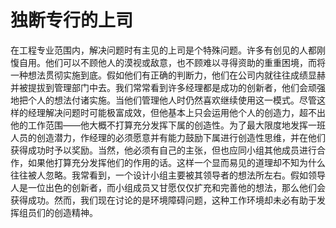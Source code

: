 # 独断专行的上司

在工程专业范围内，解决问题时有主见的上司是个特殊问题。许多有创见的人都刚愎自用。他们可以不顾他人的漠视或敌意，也不顾难以寻得资助的重重困境，而将一种想法贯彻实施到底。假如他们有正确的判断力，他们在公司内就往往成绩显赫并被提拔到管理部门中去。我们常常看到许多经理都是成功的创新者，他们会顽强地把个人的想法付诸实施。当他们管理他人时仍然喜欢继续使用这一模式。尽管这样的经理解决问题时可能极富成效，但他基本上只会运用他个人的创造力，超不出他的工作范围——他大概不打算充分发挥下属的创造性。为了最大限度地发挥一班人员的创造潜力，作经理的必须愿意并有能力鼓励下属进行创造性思维，并在他们获得成功时予以奖励。当然，他必须有自己的主张，但也应同小组其他成员进行合作，如果他打算充分发挥他们的作用的话。这样一个显而易见的道理却不知为什么往往被人忽略。我常看到，一个设计小组主要被其领导者的想法所左右。假如领导人是一位出色的创新者，而小组成员又甘愿仅仅扩充和完善他的想法，那么他们会获得成功。然而，我们现在讨论的是环境障碍问题，这种工作环境却未必有助于发挥组员们的创造精神。